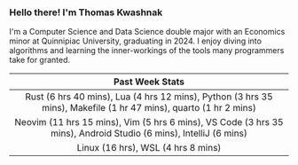 
### Hello there! I'm Thomas Kwashnak

I'm a Computer Science and Data Science double major with an Economics
minor at Quinnipiac University, graduating in 2024.
I enjoy diving into algorithms and learning the inner-workings of the tools
many programmers take for granted.

| Past Week Stats |
| :---: |
| Rust (6 hrs 40 mins), Lua (4 hrs 12 mins), Python (3 hrs 35 mins), Makefile (1 hr 47 mins), quarto (1 hr 2 mins) |
| Neovim (11 hrs 15 mins), Vim (5 hrs 6 mins), VS Code (3 hrs 35 mins), Android Studio (6 mins), IntelliJ (6 mins) |
| Linux (16 hrs), WSL (4 hrs 8 mins) |

